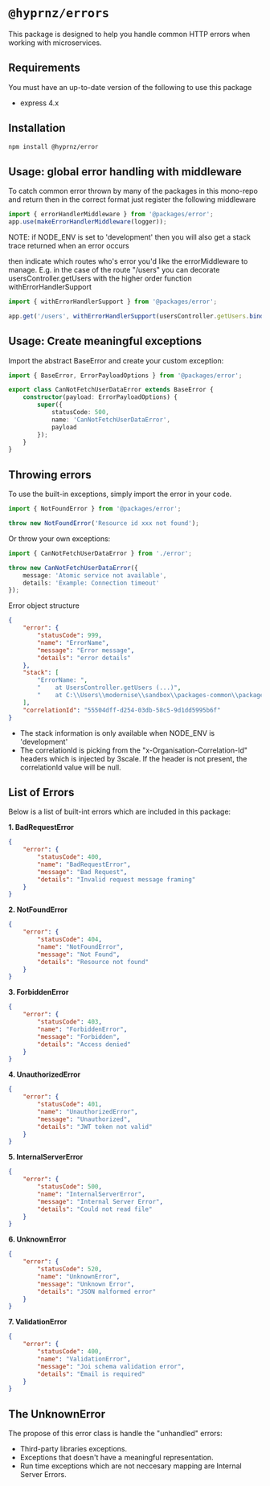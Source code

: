 # `@hyprnz/errors`

This package is designed to help you handle common HTTP errors when working with microservices.

## Requirements

You must have an up-to-date version of the following to use this package

-   express 4.x

## Installation

```sh
npm install @hyprnz/error
```

## Usage: global error handling with middleware

To catch common error thrown by many of the packages in this mono-repo and return then in the correct format just register
the following middleware

```ts
import { errorHandlerMiddleware } from '@packages/error';
app.use(makeErrorHandlerMiddleware(logger));
```

NOTE: if NODE_ENV is set to 'development' then you will also get a stack trace returned when an error occurs

then indicate which routes who's error you'd like the errorMiddleware to manage. E.g. in the case of the route "/users"
you can decorate usersController.getUsers with the higher order function withErrorHandlerSupport

```ts
import { withErrorHandlerSupport } from '@packages/error';

app.get('/users', withErrorHandlerSupport(usersController.getUsers.bind(usersController)));
```

## Usage: Create meaningful exceptions

Import the abstract BaseError and create your custom exception:

```ts
import { BaseError, ErrorPayloadOptions } from '@packages/error';

export class CanNotFetchUserDataError extends BaseError {
    constructor(payload: ErrorPayloadOptions) {
        super({
            statusCode: 500,
            name: 'CanNotFetchUserDataError',
            payload
        });
    }
}
```

## Throwing errors

To use the built-in exceptions, simply import the error in your code.

```ts
import { NotFoundError } from '@packages/error';

throw new NotFoundError('Resource id xxx not found');
```

Or throw your own exceptions:

```ts
import { CanNotFetchUserDataError } from './error';

throw new CanNotFetchUserDataError({
    message: 'Atomic service not available',
    details: 'Example: Connection timeout'
});
```

Error object structure

```json
{
    "error": {
        "statusCode": 999,
        "name": "ErrorName",
        "message": "Error message",
        "details": "error details"
    },
    "stack": [
        "ErrorName: ",
        "    at UsersController.getUsers (...)",
        "    at C:\\Users\\modernise\\sandbox\\packages-common\\packages\\validation\\src\\validation\\validation.validator.ts:24:36"
    ],
    "correlationId": "55504dff-d254-03db-58c5-9d1dd5995b6f"
}
```

-   The stack information is only available when NODE_ENV is 'development'
-   The correlationId is picking from the "x-Organisation-Correlation-Id" headers which is injected by 3scale. If the header is not present, the correlationId value will be null.

## List of Errors

Below is a list of built-int errors which are included in this package:

**1. BadRequestError**

```json
{
    "error": {
        "statusCode": 400,
        "name": "BadRequestError",
        "message": "Bad Request",
        "details": "Invalid request message framing"
    }
}
```

**2. NotFoundError**

```json
{
    "error": {
        "statusCode": 404,
        "name": "NotFoundError",
        "message": "Not Found",
        "details": "Resource not found"
    }
}
```

**3. ForbiddenError**

```json
{
    "error": {
        "statusCode": 403,
        "name": "ForbiddenError",
        "message": "Forbidden",
        "details": "Access denied"
    }
}
```

**4. UnauthorizedError**

```json
{
    "error": {
        "statusCode": 401,
        "name": "UnauthorizedError",
        "message": "Unauthorized",
        "details": "JWT token not valid"
    }
}
```

**5. InternalServerError**

```json
{
    "error": {
        "statusCode": 500,
        "name": "InternalServerError",
        "message": "Internal Server Error",
        "details": "Could not read file"
    }
}
```

**6. UnknownError**

```json
{
    "error": {
        "statusCode": 520,
        "name": "UnknownError",
        "message": "Unknown Error",
        "details": "JSON malformed error"
    }
}
```

**7. ValidationError**

```json
{
    "error": {
        "statusCode": 400,
        "name": "ValidationError",
        "message": "Joi schema validation error",
        "details": "Email is required"
    }
}
```

## The UnknownError

The propose of this error class is handle the "unhandled" errors:

-   Third-party libraries exceptions.
-   Exceptions that doesn't have a meaningful representation.
-   Run time exceptions which are not neccesary mapping are Internal Server Errors.
